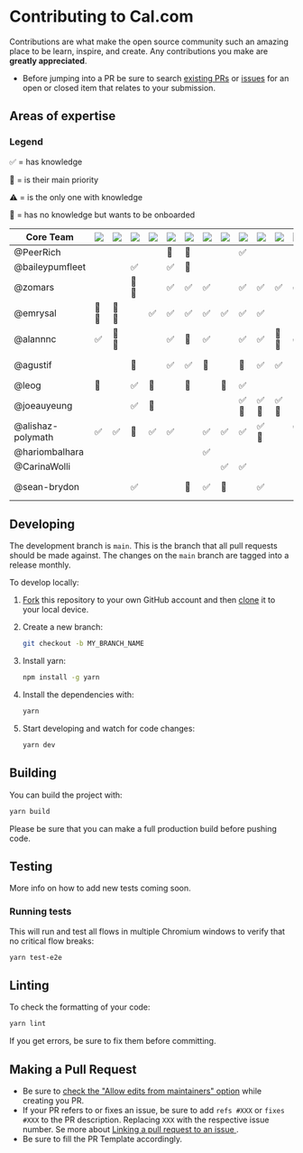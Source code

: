# Contributing to Cal.com

Contributions are what make the open source community such an amazing place to be learn, inspire, and create. Any contributions you make are **greatly appreciated**.

- Before jumping into a PR be sure to search [existing PRs](https://github.com/calcom/cal.com/pulls) or [issues](https://github.com/calcom/cal.com/issues) for an open or closed item that relates to your submission.

## Areas of expertise

### Legend

✅ = has knowledge 

🥇 = is their main priority

⚠️ = is the only one with knowledge 

👀 = has no knowledge but wants to be onboarded 

<table>
  <thead>
    <tr>
      <th>Core Team</th>
      <th>
        <span title="Availability">
          <picture>
            <source
              media="(prefers-color-scheme: dark)"
              srcset="
                https://rotate-svg-text-agu.vercel.app/api/Availability?text=Availability&color=dark&size=12
              "
            />
            <img
              src="https://rotate-svg-text-agu.vercel.app/api/Availability?text=Availability&color=white&size=12"
            />
          </picture>
        </span>
      </th>
      <th>
        <span title="Timezones">
          <picture>
            <source
              media="(prefers-color-scheme: dark)"
              srcset="
                https://rotate-svg-text-agu.vercel.app/api/Timezones?text=Timezones&color=dark&size=12
              "
            />
            <img
              src="https://rotate-svg-text-agu.vercel.app/api/Timezones?text=Timezones&color=white&size=12"
            />
          </picture>
        </span>
      </th>
      <th>
        <span title="App Store">
          <picture>
            <source
              media="(prefers-color-scheme: dark)"
              srcset="
                https://rotate-svg-text-agu.vercel.app/api/App Store?text=App Store&color=dark&size=12
              "
            />
            <img
              src="https://rotate-svg-text-agu.vercel.app/api/App Store?text=App Store&color=white&size=12"
            />
          </picture>
        </span>
      </th>
      <th>
        <span title="Teams">
          <picture>
            <source
              media="(prefers-color-scheme: dark)"
              srcset="
                https://rotate-svg-text-agu.vercel.app/api/Teams?text=Teams&color=dark&size=12
              "
            />
            <img
              src="https://rotate-svg-text-agu.vercel.app/api/Teams?text=Teams&color=white&size=12"
            />
          </picture>
        </span>
      </th>
      <th>
        <span title="Booking Page">
          <picture>
            <source
              media="(prefers-color-scheme: dark)"
              srcset="
                https://rotate-svg-text-agu.vercel.app/api/Booking Page?text=Booking Page&color=dark&size=12
              "
            />
            <img
              src="https://rotate-svg-text-agu.vercel.app/api/Booking Page?text=Booking Page&color=white&size=12"
            />
          </picture>
        </span>
      </th>
      <th>
        <span title="Turbo Repo">
          <picture>
            <source
              media="(prefers-color-scheme: dark)"
              srcset="
                https://rotate-svg-text-agu.vercel.app/api/Turbo Repo?text=Turbo Repo&color=dark&size=12
              "
            />
            <img
              src="https://rotate-svg-text-agu.vercel.app/api/Turbo Repo?text=Turbo Repo&color=white&size=12"
            />
          </picture>
        </span>
      </th>
      <th>
        <span title="Testing">
          <picture>
            <source
              media="(prefers-color-scheme: dark)"
              srcset="
                https://rotate-svg-text-agu.vercel.app/api/Testing?text=Testing&color=dark&size=12
              "
            />
            <img
              src="https://rotate-svg-text-agu.vercel.app/api/Testing?text=Testing&color=white&size=12"
            />
          </picture>
        </span>
      </th>
      <th>
        <span title="Webhooks">
          <picture>
            <source
              media="(prefers-color-scheme: dark)"
              srcset="
                https://rotate-svg-text-agu.vercel.app/api/Webhooks?text=Webhooks&color=dark&size=12
              "
            />
            <img
              src="https://rotate-svg-text-agu.vercel.app/api/Webhooks?text=Webhooks&color=white&size=12"
            />
          </picture>
        </span>
      </th>
      <th>
        <span title="Event-Types">
          <picture>
            <source
              media="(prefers-color-scheme: dark)"
              srcset="
                https://rotate-svg-text-agu.vercel.app/api/Event-Types?text=Event-Types&color=dark&size=12
              "
            />
            <img
              src="https://rotate-svg-text-agu.vercel.app/api/Event-Types?text=Event-Types&color=white&size=12"
            />
          </picture>
        </span>
      </th>
      <th>
        <span title="Prisma">
          <picture>
            <source
              media="(prefers-color-scheme: dark)"
              srcset="
                https://rotate-svg-text-agu.vercel.app/api/Prisma?text=Prisma&color=dark&size=12
              "
            />
            <img
              src="https://rotate-svg-text-agu.vercel.app/api/Prisma?text=Prisma&color=white&size=12"
            />
          </picture>
        </span>
      </th>
      <th>
        <span title="Stripe Billing">
          <picture>
            <source
              media="(prefers-color-scheme: dark)"
              srcset="
                https://rotate-svg-text-agu.vercel.app/api/Stripe Billing?text=Stripe Billing&color=dark&size=12
              "
            />
            <img
              src="https://rotate-svg-text-agu.vercel.app/api/Stripe Billing?text=Stripe Billing&color=white&size=12"
            />
          </picture>
        </span>
      </th>
      <th>
        <span title="Auth">
          <picture>
            <source
              media="(prefers-color-scheme: dark)"
              srcset="
                https://rotate-svg-text-agu.vercel.app/api/Auth?text=Auth&color=dark&size=12
              "
            />
            <img
              src="https://rotate-svg-text-agu.vercel.app/api/Auth?text=Auth&color=white&size=12"
            />
          </picture>
        </span>
      </th>
      <th>
        <span title="Stripe App">
          <picture>
            <source
              media="(prefers-color-scheme: dark)"
              srcset="
                https://rotate-svg-text-agu.vercel.app/api/Stripe App?text=Stripe App&color=dark&size=12
              "
            />
            <img
              src="https://rotate-svg-text-agu.vercel.app/api/Stripe App?text=Stripe App&color=white&size=12"
            />
          </picture>
        </span>
      </th>
      <th>
        <span title="Google Cal">
          <picture>
            <source
              media="(prefers-color-scheme: dark)"
              srcset="
                https://rotate-svg-text-agu.vercel.app/api/Google Cal?text=Google Cal&color=dark&size=12
              "
            />
            <img
              src="https://rotate-svg-text-agu.vercel.app/api/Google Cal?text=Google Cal&color=white&size=12"
            />
          </picture>
        </span>
      </th>
      <th>
        <span title="tRPC">
          <picture>
            <source
              media="(prefers-color-scheme: dark)"
              srcset="
                https://rotate-svg-text-agu.vercel.app/api/tRPC?text=tRPC&color=dark&size=12
              "
            />
            <img
              src="https://rotate-svg-text-agu.vercel.app/api/tRPC?text=tRPC&color=white&size=12"
            />
          </picture>
        </span>
      </th>
      <th>
        <span title="SSO SAML">
          <picture>
            <source
              media="(prefers-color-scheme: dark)"
              srcset="
                https://rotate-svg-text-agu.vercel.app/api/SSO SAML?text=SSO SAML&color=dark&size=12
              "
            />
            <img
              src="https://rotate-svg-text-agu.vercel.app/api/SSO SAML?text=SSO SAML&color=white&size=12"
            />
          </picture>
        </span>
      </th>
      <th>
        <span title="CalDAV">
          <picture>
            <source
              media="(prefers-color-scheme: dark)"
              srcset="
                https://rotate-svg-text-agu.vercel.app/api/CalDAV?text=CalDAV&color=dark&size=12
              "
            />
            <img
              src="https://rotate-svg-text-agu.vercel.app/api/CalDAV?text=CalDAV&color=white&size=12"
            />
          </picture>
        </span>
      </th>
      <th>
        <span title="Outlook App">
          <picture>
            <source
              media="(prefers-color-scheme: dark)"
              srcset="
                https://rotate-svg-text-agu.vercel.app/api/Outlook App?text=Outlook App&color=dark&size=12
              "
            />
            <img
              src="https://rotate-svg-text-agu.vercel.app/api/Outlook App?text=Outlook App&color=white&size=12"
            />
          </picture>
        </span>
      </th>
      <th>
        <span title="Slack App">
          <picture>
            <source
              media="(prefers-color-scheme: dark)"
              srcset="
                https://rotate-svg-text-agu.vercel.app/api/Slack App?text=Slack App&color=dark&size=12
              "
            />
            <img
              src="https://rotate-svg-text-agu.vercel.app/api/Slack App?text=Slack App&color=white&size=12"
            />
          </picture>
        </span>
      </th>
      <th>
        <span title="Public API">
          <picture>
            <source
              media="(prefers-color-scheme: dark)"
              srcset="
                https://rotate-svg-text-agu.vercel.app/api/Public API?text=Public API&color=dark&size=12
              "
            />
            <img
              src="https://rotate-svg-text-agu.vercel.app/api/Public API?text=Public API&color=white&size=12"
            />
          </picture>
        </span>
      </th>
      <th>
        <span title="Recurring Events">
          <picture>
            <source
              media="(prefers-color-scheme: dark)"
              srcset="
                https://rotate-svg-text-agu.vercel.app/api/Recurring Events?text=Recurring Events&color=dark&size=12
              "
            />
            <img
              src="https://rotate-svg-text-agu.vercel.app/api/Recurring Events?text=Recurring Events&color=white&size=12"
            />
          </picture>
        </span>
      </th>
      <th>
        <span title="Seats">
          <picture>
            <source
              media="(prefers-color-scheme: dark)"
              srcset="
                https://rotate-svg-text-agu.vercel.app/api/Seats?text=Seats&color=dark&size=12
              "
            />
            <img
              src="https://rotate-svg-text-agu.vercel.app/api/Seats?text=Seats&color=white&size=12"
            />
          </picture>
        </span>
      </th>
      <th>
        <span title="Zapier">
          <picture>
            <source
              media="(prefers-color-scheme: dark)"
              srcset="
                https://rotate-svg-text-agu.vercel.app/api/Zapier?text=Zapier&color=dark&size=12
              "
            />
            <img
              src="https://rotate-svg-text-agu.vercel.app/api/Zapier?text=Zapier&color=white&size=12"
            />
          </picture>
        </span>
      </th>
      <th>
        <span title="Embeds">
          <picture>
            <source
              media="(prefers-color-scheme: dark)"
              srcset="
                https://rotate-svg-text-agu.vercel.app/api/Embeds?text=Embeds&color=dark&size=12
              "
            />
            <img
              src="https://rotate-svg-text-agu.vercel.app/api/Embeds?text=Embeds&color=white&size=12"
            />
          </picture>
        </span>
      </th>
      <th>
        <span title="Console">
          <picture>
            <source
              media="(prefers-color-scheme: dark)"
              srcset="
                https://rotate-svg-text-agu.vercel.app/api/Console?text=Console&color=dark&size=12
              "
            />
            <img
              src="https://rotate-svg-text-agu.vercel.app/api/Console?text=Console&color=white&size=12"
            />
          </picture>
        </span>
      </th>
      <th>
        <span title="Workflows">
          <picture>
            <source
              media="(prefers-color-scheme: dark)"
              srcset="
                https://rotate-svg-text-agu.vercel.app/api/Workflows?text=Workflows&color=dark&size=12
              "
            />
            <img
              src="https://rotate-svg-text-agu.vercel.app/api/Workflows?text=Workflows&color=white&size=12"
            />
          </picture>
        </span>
      </th>
    </tr>
  </thead>
  <tbody>
    <tr>
      <td>@PeerRich</td>
      <td></td>
      <td></td>
      <td></td>
      <td></td>
      <td>👀</td>
      <td>👀</td>
      <td></td>
      <td></td>
      <td>✅</td>
      <td></td>
      <td></td>
      <td></td>
      <td></td>
      <td></td>
      <td></td>
      <td></td>
      <td></td>
      <td></td>
      <td></td>
      <td></td>
      <td></td>
      <td></td>
      <td></td>
      <td></td>
      <td></td>
      <td></td>
    </tr>
    <tr>
      <td>@baileypumfleet</td>
      <td></td>
      <td></td>
      <td>✅</td>
      <td></td>
      <td>✅</td>
      <td>👀</td>
      <td></td>
      <td></td>
      <td></td>
      <td></td>
      <td></td>
      <td></td>
      <td></td>
      <td>✅</td>
      <td></td>
      <td></td>
      <td></td>
      <td></td>
      <td></td>
      <td></td>
      <td></td>
      <td></td>
      <td></td>
      <td></td>
      <td></td>
      <td></td>
    </tr>
    <tr>
      <td>@zomars</td>
      <td></td>
      <td></td>
      <td>🥇✅</td>
      <td></td>
      <td>✅</td>
      <td>✅</td>
      <td>✅</td>
      <td></td>
      <td>✅</td>
      <td>✅</td>
      <td>✅</td>
      <td>✅</td>
      <td>✅</td>
      <td></td>
      <td>✅</td>
      <td>👀</td>
      <td></td>
      <td></td>
      <td></td>
      <td></td>
      <td></td>
      <td></td>
      <td></td>
      <td></td>
      <td>✅</td>
      <td></td>
    </tr>
    <tr>
      <td>@emrysal</td>
      <td>🥇✅</td>
      <td>🥇✅</td>
      <td></td>
      <td>✅</td>
      <td>✅</td>
      <td>✅</td>
      <td>✅</td>
      <td>✅</td>
      <td>✅</td>
      <td>✅</td>
      <td></td>
      <td></td>
      <td></td>
      <td>✅</td>
      <td>✅</td>
      <td></td>
      <td></td>
      <td></td>
      <td></td>
      <td></td>
      <td></td>
      <td></td>
      <td></td>
      <td></td>
      <td></td>
      <td></td>
    </tr>
    <tr>
      <td>@alannnc</td>
      <td>✅</td>
      <td>🥇✅</td>
      <td></td>
      <td></td>
      <td>✅</td>
      <td>👀</td>
      <td>✅</td>
      <td></td>
      <td>✅</td>
      <td>✅</td>
      <td>🥇✅</td>
      <td>✅</td>
      <td>✅</td>
      <td>👀</td>
      <td>✅</td>
      <td>✅</td>
      <td></td>
      <td></td>
      <td></td>
      <td></td>
      <td></td>
      <td></td>
      <td></td>
      <td></td>
      <td></td>
      <td></td>
    </tr>
    <tr>
      <td>@agustif</td>
      <td></td>
      <td></td>
      <td>👀</td>
      <td></td>
      <td>✅</td>
      <td>✅</td>
      <td>👀</td>
      <td></td>
      <td>👀</td>
      <td>✅</td>
      <td>✅</td>
      <td>🥇✅</td>
      <td>👀</td>
      <td></td>
      <td>✅</td>
      <td>🥇✅</td>
      <td></td>
      <td></td>
      <td></td>
      <td>🥇✅</td>
      <td></td>
      <td></td>
      <td></td>
      <td></td>
      <td></td>
      <td></td>
    </tr>
    <tr>
      <td>@leog</td>
      <td>👀</td>
      <td></td>
      <td>✅</td>
      <td>👀</td>
      <td></td>
      <td>👀</td>
      <td></td>
      <td>👀</td>
      <td>✅</td>
      <td></td>
      <td></td>
      <td></td>
      <td>👀</td>
      <td></td>
      <td>👀</td>
      <td></td>
      <td></td>
      <td>👀</td>
      <td></td>
      <td></td>
      <td>✅⚠️</td>
      <td></td>
      <td></td>
      <td></td>
      <td></td>
      <td></td>
    </tr>
    <tr>
      <td>@joeauyeung</td>
      <td></td>
      <td></td>
      <td>✅</td>
      <td>👀</td>
      <td></td>
      <td></td>
      <td></td>
      <td></td>
      <td>✅👀</td>
      <td>✅👀</td>
      <td>✅👀</td>
      <td></td>
      <td></td>
      <td></td>
      <td></td>
      <td>👀</td>
      <td></td>
      <td>✅</td>
      <td></td>
      <td></td>
      <td></td>
      <td>✅⚠️</td>
      <td></td>
      <td></td>
      <td></td>
      <td></td>
    </tr>
    <tr>
      <td>@alishaz-polymath</td>
      <td>✅</td>
      <td>✅</td>
      <td>👀</td>
      <td>✅</td>
      <td>✅</td>
      <td></td>
      <td>✅</td>
      <td>✅</td>
      <td>✅</td>
      <td>✅👀</td>
      <td></td>
      <td>✅👀</td>
      <td>👀</td>
      <td>👀</td>
      <td>✅</td>
      <td></td>
      <td>👀</td>
      <td>👀</td>
      <td></td>
      <td>✅</td>
      <td></td>
      <td></td>
      <td></td>
      <td></td>
      <td></td>
      <td></td>
    </tr>
    <tr>
      <td>@hariombalhara</td>
      <td></td>
      <td></td>
      <td></td>
      <td></td>
      <td></td>
      <td></td>
      <td>✅</td>
      <td></td>
      <td></td>
      <td></td>
      <td></td>
      <td></td>
      <td></td>
      <td></td>
      <td></td>
      <td></td>
      <td></td>
      <td></td>
      <td></td>
      <td></td>
      <td></td>
      <td></td>
      <td></td>
      <td>✅⚠️</td>
      <td></td>
      <td></td>
    </tr>
    <tr>
      <td>@CarinaWolli</td>
      <td></td>
      <td></td>
      <td></td>
      <td></td>
      <td></td>
      <td></td>
      <td></td>
      <td>✅</td>
      <td>✅</td>
      <td></td>
      <td></td>
      <td></td>
      <td></td>
      <td></td>
      <td></td>
      <td></td>
      <td></td>
      <td></td>
      <td></td>
      <td></td>
      <td></td>
      <td></td>
      <td>✅⚠️</td>
      <td></td>
      <td></td>
      <td>✅⚠️</td>
    </tr>
    <tr>
      <td>@sean-brydon</td>
      <td></td>
      <td></td>
      <td>✅</td>
      <td></td>
      <td></td>
      <td>👀</td>
      <td>✅</td>
      <td>👀</td>
      <td></td>
      <td>✅</td>
      <td></td>
      <td>👀</td>
      <td></td>
      <td></td>
      <td>✅</td>
      <td>👀</td>
      <td>👀</td>
      <td></td>
      <td>🥇✅⚠️</td>
      <td></td>
      <td></td>
      <td></td>
      <td></td>
      <td></td>
      <td></td>
      <td></td>
    </tr>
  </tbody>
</table>




## Developing

The development branch is `main`. This is the branch that all pull
requests should be made against. The changes on the `main`
branch are tagged into a release monthly.

To develop locally:

1. [Fork](https://help.github.com/articles/fork-a-repo/) this repository to your
   own GitHub account and then
   [clone](https://help.github.com/articles/cloning-a-repository/) it to your local device.
2. Create a new branch:

   ```sh
   git checkout -b MY_BRANCH_NAME
   ```

3. Install yarn:

   ```sh
   npm install -g yarn
   ```

4. Install the dependencies with:

   ```sh
   yarn
   ```

5. Start developing and watch for code changes:

   ```sh
   yarn dev
   ```

## Building

You can build the project with:

```bash
yarn build
```

Please be sure that you can make a full production build before pushing code.

## Testing

More info on how to add new tests coming soon.

### Running tests

This will run and test all flows in multiple Chromium windows to verify that no critical flow breaks:

```sh
yarn test-e2e
```

## Linting

To check the formatting of your code:

```sh
yarn lint
```

If you get errors, be sure to fix them before committing.

## Making a Pull Request

- Be sure to [check the "Allow edits from maintainers" option](https://docs.github.com/en/pull-requests/collaborating-with-pull-requests/working-with-forks/allowing-changes-to-a-pull-request-branch-created-from-a-fork) while creating you PR.
- If your PR refers to or fixes an issue, be sure to add `refs #XXX` or `fixes #XXX` to the PR description. Replacing `XXX` with the respective issue number. Se more about [Linking a pull request to an issue
  ](https://docs.github.com/en/issues/tracking-your-work-with-issues/linking-a-pull-request-to-an-issue).
- Be sure to fill the PR Template accordingly.
